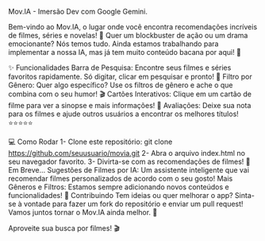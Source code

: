 Mov.IA - Imersão Dev com Google Gemini.


Bem-vindo ao Mov.IA, o lugar onde você encontra recomendações incríveis de filmes, séries e novelas! 🍿 Quer um blockbuster de ação ou um drama emocionante? Nós temos tudo. Ainda estamos trabalhando para implementar a nossa IA, mas já tem muito conteúdo bacana por aqui! 🚀

✨ Funcionalidades
Barra de Pesquisa: Encontre seus filmes e séries favoritos rapidamente. Só digitar, clicar em pesquisar e pronto! 🎯
Filtro por Gênero: Quer algo específico? Use os filtros de gênero e ache o que combina com o seu humor! 🎬
Cartões Interativos: Clique em um cartão de filme para ver a sinopse e mais informações! 📖
Avaliações: Deixe sua nota para os filmes e ajude outros usuários a encontrar os melhores títulos! ⭐⭐⭐⭐⭐

💻 Como Rodar
1- Clone este repositório:
git clone https://github.com/seuusuario/movia.git
2- Abra o arquivo index.html no seu navegador favorito.
3- Divirta-se com as recomendações de filmes!
🤖 Em Breve...
Sugestões de Filmes por IA: Um assistente inteligente que vai recomendar filmes personalizados de acordo com o seu gosto!
Mais Gêneros e Filtros: Estamos sempre adicionando novos conteúdos e funcionalidades!
🤝 Contribuindo
Tem ideias ou quer melhorar o app? Sinta-se à vontade para fazer um fork do repositório e enviar um pull request! Vamos juntos tornar o Mov.IA ainda melhor. 🙌

Aproveite sua busca por filmes! 🎬






